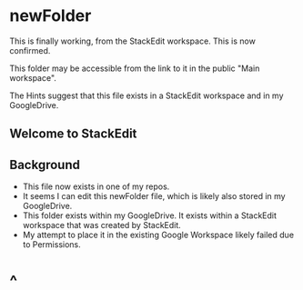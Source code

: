 # newFolder

This is finally working, from the StackEdit workspace.  This is now confirmed.

This folder may be accessible from the link to it in the public "Main workspace".

The Hints suggest that this file exists in a StackEdit workspace and in my GoogleDrive.


## Welcome to StackEdit

## Background

* This file now exists in one of my repos.
* It seems I can edit this newFolder file, which is likely also stored in my GoogleDrive.
* This folder exists within my GoogleDrive.  It exists within a StackEdit workspace that was created by StackEdit.
* My attempt to place it in the existing Google Workspace likely failed due to Permissions.

# ^


<!--stackedit_data:
eyJoaXN0b3J5IjpbLTI3NjYzMjk1LC0yMDY4MTE1MTM1LC0xNT
kzNjkwMDA0LDE1NzM0OTM4NzJdfQ==
-->